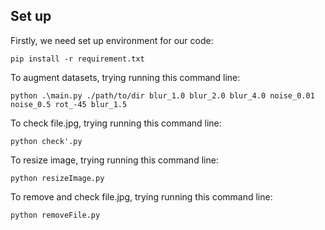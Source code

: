 ## Set up
Firstly, we need set up environment for our code:
```
pip install -r requirement.txt
```
To augment datasets, trying running this command line:
```
python .\main.py ./path/to/dir blur_1.0 blur_2.0 blur_4.0 noise_0.01 noise_0.5 rot_-45 blur_1.5 
```
To check file.jpg, trying running this command line:
```
python check'.py
```
To resize image, trying running this command line:
```
python resizeImage.py
```
To remove and check file.jpg, trying running this command line:
```
python removeFile.py
```
